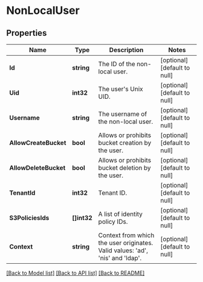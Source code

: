 # NonLocalUser

## Properties
Name | Type | Description | Notes
------------ | ------------- | ------------- | -------------
**Id** | **string** | The ID of the non-local user. | [optional] [default to null]
**Uid** | **int32** | The user&#x27;s Unix UID. | [optional] [default to null]
**Username** | **string** | The  username of the non-local user. | [optional] [default to null]
**AllowCreateBucket** | **bool** | Allows or prohibits bucket creation by the user. | [optional] [default to null]
**AllowDeleteBucket** | **bool** | Allows or prohibits bucket deletion by the user. | [optional] [default to null]
**TenantId** | **int32** | Tenant ID. | [optional] [default to null]
**S3PoliciesIds** | **[]int32** | A list of identity policy IDs. | [optional] [default to null]
**Context** | **string** | Context from which the user originates. Valid values: &#x27;ad&#x27;, &#x27;nis&#x27; and &#x27;ldap&#x27;. | [optional] [default to null]

[[Back to Model list]](../README.md#documentation-for-models) [[Back to API list]](../README.md#documentation-for-api-endpoints) [[Back to README]](../README.md)

